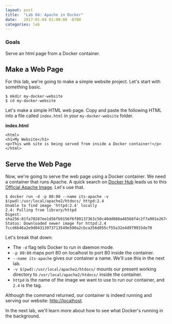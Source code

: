 ```yaml
---
layout: post
title:  "Lab 04: Apache in Docker"
date:   2017-01-04 01:00:00 -0700
categories: lab
---
```


### Goals
Serve an html page from a Docker container.

## Make a Web Page

For this lab, we're going to make a simple website project. Let's start with
something basic.

```
$ mkdir my-docker-website
$ cd my-docker-website
```

Let's make a simple HTML web page. Copy and paste the following HTML into a file
called `index.html` in your `my-docker-website` folder.

**index.html**

```
<html>
<h1>My Website</h1>
<p>This web site is being served from inside a Docker container!</p>
</html>
```

## Serve the Web Page

Now, we're going to serve the web page using a Docker container. We need a
container that runs Apache. A quick search on [Docker
Hub](https://hub.docker.com/) leads us to this [Official Apache
Image](https://hub.docker.com/_/httpd/). Let's use that.

```
$ docker run -d -p 80:80 --name its-apache -v $(pwd):/usr/local/apache2/htdocs/ httpd:2.4
Unable to find image 'httpd:2.4' locally
2.4: Pulling from library/httpd
Digest: sha256:81fa70287ee1d56fb9156f6f89137363c50c40dd088a46568f4c2f7a901e2674
Status: Downloaded newer image for httpd:2.4
7ccd6b46a2e9d04313973713549e590a2cbca356d855cf55a32e4d979933de70
```

Let's break that down:

 - The `-d` flag tells Docker to run in daemon mode.
 - `-p 80:80` maps port 80 on localhost to port 80 inside the container.
 - `--name its-apache` gives our container a name. We'll use this in the next
   lab.
 - `-v $(pwd):/usr/local/apache2/htdocs/` mounts our present working directory
   to `/usr/local/apache2/htdocs/` inside the container.
 - `httpd` is the name of the image we want to use to run our container, and
   `2.4` is the tag.

Although the command returned, our container is indeed running and serving our
website: [http://localhost](http://localhost).

In the next lab, we'll learn more about how to see what Docker's running in the
background.

